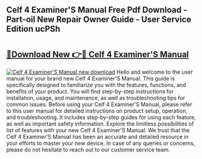 ## Celf 4 Examiner'S Manual Free Pdf Download - Part-oil New Repair Owner Guide - User Service Edition ucPSh

# <h2><a href="http://cf15932.oget.top/?id=Celf+4+Examiner%27S+Manual">🔗Download New 👉🔴 Celf 4 Examiner'S Manual</a></h2>

[![Celf 4 Examiner'S Manual new download](https://i.imgur.com/5g1atiW.png)](http://cf15932.oget.top/?id=Celf+4+Examiner%27S+Manual)
Hello and welcome to the user manual for your brand new Celf 4 Examiner'S Manual. This guide is specifically designed to familiarize you with the features, functions, and benefits of your product. You will find step-by-step instructions for installation, usage, and maintenance, as well as troubleshooting tips for common issues. Before using your Celf 4 Examiner'S Manual, please refer to this user manual for detailed instructions on product setup, operation, and troubleshooting. It includes step-by-step guides for using each feature, as well as important safety information. Explore the limitless possibilities of list of features with your new Celf 4 Examiner'S Manual. We trust that the Celf 4 Examiner'S Manual has been an accurate and detailed resource in your efforts to master your new device. In case of any queries or concerns, please do not hesitate to reach out to our customer service team.
